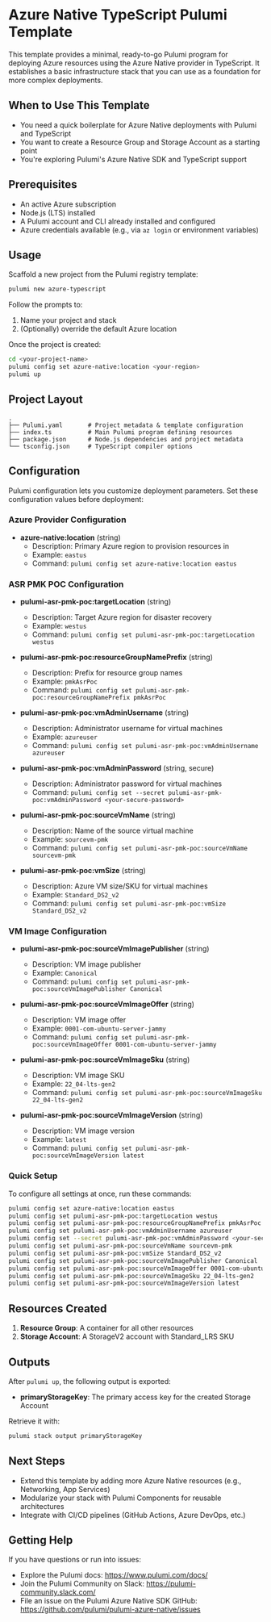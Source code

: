  # Azure Native TypeScript Pulumi Template

 This template provides a minimal, ready-to-go Pulumi program for deploying Azure resources using the Azure Native provider in TypeScript. It establishes a basic infrastructure stack that you can use as a foundation for more complex deployments.

 ## When to Use This Template

 - You need a quick boilerplate for Azure Native deployments with Pulumi and TypeScript
 - You want to create a Resource Group and Storage Account as a starting point
 - You're exploring Pulumi's Azure Native SDK and TypeScript support

 ## Prerequisites

 - An active Azure subscription
 - Node.js (LTS) installed
 - A Pulumi account and CLI already installed and configured
 - Azure credentials available (e.g., via `az login` or environment variables)

 ## Usage

 Scaffold a new project from the Pulumi registry template:
 ```bash
 pulumi new azure-typescript
 ```

 Follow the prompts to:
 1. Name your project and stack
 2. (Optionally) override the default Azure location

 Once the project is created:
 ```bash
 cd <your-project-name>
 pulumi config set azure-native:location <your-region>
 pulumi up
 ```

 ## Project Layout

 ```
 .
 ├── Pulumi.yaml       # Project metadata & template configuration
 ├── index.ts          # Main Pulumi program defining resources
 ├── package.json      # Node.js dependencies and project metadata
 └── tsconfig.json     # TypeScript compiler options
 ```

 ## Configuration

 Pulumi configuration lets you customize deployment parameters. Set these configuration values before deployment:

 ### Azure Provider Configuration
 - **azure-native:location** (string)
   - Description: Primary Azure region to provision resources in
   - Example: `eastus`
   - Command: `pulumi config set azure-native:location eastus`

 ### ASR PMK POC Configuration
 - **pulumi-asr-pmk-poc:targetLocation** (string)
   - Description: Target Azure region for disaster recovery
   - Example: `westus`
   - Command: `pulumi config set pulumi-asr-pmk-poc:targetLocation westus`

 - **pulumi-asr-pmk-poc:resourceGroupNamePrefix** (string)
   - Description: Prefix for resource group names
   - Example: `pmkAsrPoc`
   - Command: `pulumi config set pulumi-asr-pmk-poc:resourceGroupNamePrefix pmkAsrPoc`

 - **pulumi-asr-pmk-poc:vmAdminUsername** (string)
   - Description: Administrator username for virtual machines
   - Example: `azureuser`
   - Command: `pulumi config set pulumi-asr-pmk-poc:vmAdminUsername azureuser`

 - **pulumi-asr-pmk-poc:vmAdminPassword** (string, secure)
   - Description: Administrator password for virtual machines
   - Command: `pulumi config set --secret pulumi-asr-pmk-poc:vmAdminPassword <your-secure-password>`

 - **pulumi-asr-pmk-poc:sourceVmName** (string)
   - Description: Name of the source virtual machine
   - Example: `sourcevm-pmk`
   - Command: `pulumi config set pulumi-asr-pmk-poc:sourceVmName sourcevm-pmk`

 - **pulumi-asr-pmk-poc:vmSize** (string)
   - Description: Azure VM size/SKU for virtual machines
   - Example: `Standard_DS2_v2`
   - Command: `pulumi config set pulumi-asr-pmk-poc:vmSize Standard_DS2_v2`

 ### VM Image Configuration
 - **pulumi-asr-pmk-poc:sourceVmImagePublisher** (string)
   - Description: VM image publisher
   - Example: `Canonical`
   - Command: `pulumi config set pulumi-asr-pmk-poc:sourceVmImagePublisher Canonical`

 - **pulumi-asr-pmk-poc:sourceVmImageOffer** (string)
   - Description: VM image offer
   - Example: `0001-com-ubuntu-server-jammy`
   - Command: `pulumi config set pulumi-asr-pmk-poc:sourceVmImageOffer 0001-com-ubuntu-server-jammy`

 - **pulumi-asr-pmk-poc:sourceVmImageSku** (string)
   - Description: VM image SKU
   - Example: `22_04-lts-gen2`
   - Command: `pulumi config set pulumi-asr-pmk-poc:sourceVmImageSku 22_04-lts-gen2`

 - **pulumi-asr-pmk-poc:sourceVmImageVersion** (string)
   - Description: VM image version
   - Example: `latest`
   - Command: `pulumi config set pulumi-asr-pmk-poc:sourceVmImageVersion latest`

 ### Quick Setup
 To configure all settings at once, run these commands:
 ```bash
 pulumi config set azure-native:location eastus
 pulumi config set pulumi-asr-pmk-poc:targetLocation westus
 pulumi config set pulumi-asr-pmk-poc:resourceGroupNamePrefix pmkAsrPoc
 pulumi config set pulumi-asr-pmk-poc:vmAdminUsername azureuser
 pulumi config set --secret pulumi-asr-pmk-poc:vmAdminPassword <your-secure-password>
 pulumi config set pulumi-asr-pmk-poc:sourceVmName sourcevm-pmk
 pulumi config set pulumi-asr-pmk-poc:vmSize Standard_DS2_v2
 pulumi config set pulumi-asr-pmk-poc:sourceVmImagePublisher Canonical
 pulumi config set pulumi-asr-pmk-poc:sourceVmImageOffer 0001-com-ubuntu-server-jammy
 pulumi config set pulumi-asr-pmk-poc:sourceVmImageSku 22_04-lts-gen2
 pulumi config set pulumi-asr-pmk-poc:sourceVmImageVersion latest
 ```

 ## Resources Created

 1. **Resource Group**: A container for all other resources
 2. **Storage Account**: A StorageV2 account with Standard_LRS SKU

 ## Outputs

 After `pulumi up`, the following output is exported:
 - **primaryStorageKey**: The primary access key for the created Storage Account

 Retrieve it with:
 ```bash
 pulumi stack output primaryStorageKey
 ```

 ## Next Steps

 - Extend this template by adding more Azure Native resources (e.g., Networking, App Services)
 - Modularize your stack with Pulumi Components for reusable architectures
 - Integrate with CI/CD pipelines (GitHub Actions, Azure DevOps, etc.)

 ## Getting Help

 If you have questions or run into issues:
 - Explore the Pulumi docs: https://www.pulumi.com/docs/
 - Join the Pulumi Community on Slack: https://pulumi-community.slack.com/
 - File an issue on the Pulumi Azure Native SDK GitHub: https://github.com/pulumi/pulumi-azure-native/issues